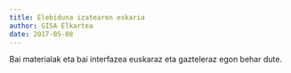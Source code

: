 ```yaml
---
title: Elebiduna izatearen eskaria
author: GISA Elkartea
date: 2017-05-08
---
```


Bai materialak eta bai interfazea euskaraz eta gazteleraz egon behar dute.
